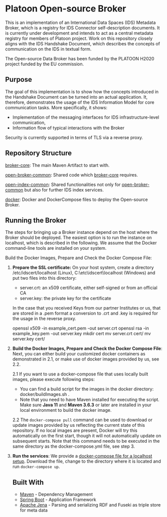 # Platoon Open-source Broker

This is an implementation of an International Data Spaces (IDS) Metadata Broker, which is a registry for IDS Connector self-description documents. It is currently under development and intends to act as a central metadata registry for members of Platoon project. Work on this repository closely aligns with the IDS Handshake Document, which describes the concepts of communication on the IDS in textual form.

The Open-source Data Broker has been funded by the PLATOON H2020 project funded by the EU commission.

## Purpose

The goal of this implementation is to show how the concepts introduced in the Handshake Document can be turned into an actual application. It, therefore, demonstrates the usage of the IDS Information Model for core communication tasks. More specifically, it shows:

* Implementation of the messaging interfaces for IDS infrastructure-level communication,
* Information flow of typical interactions with the Broker

Security is currently supported in terms of TLS via a reverse proxy.

## Repository Structure

[broker-core](./broker-core): The main Maven Artifact to start with.

[open-broker-common](./open-broker-common): Shared code which [broker-core](./broker-core) requires.

[open-index-common](./open-index-common): Shared functionalities not only for [open-broker-common](./open-broker-common) but also for further IDS index services.

[docker](./docker): Docker and DockerCompose files to deploy the Open-source Broker.
## Running the Broker

The steps for bringing up a Broker instance depend on the host where the Broker should be deployed. The easiest option is to run the instance on localhost, which is described in the following. We assume that the Docker command-line tools are installed on your system.

Build the Docker Images, Prepare and Check the Docker Compose File:

1. __Prepare the SSL certificate:__ On your host system, create a directory /etc/idscert/localhost (Linux), C:\etc\idscert\localhost (Windows) and put two files into this directory:
    * server.crt: an x509 certificate, either self-signed or from an official CA
    * server.key: the private key for the certificate

    In the case that you received Keys from our partner Institutes or us, that are stored in a .pem format a conversion to .crt and .key is required for the usage in the reverse proxy.

    openssl x509 -in example_cert.pem -out server.crt openssl rsa -in example_key.pem -out server.key mkdir cert mv server.crt cert/ mv server.key cert/

2. __Build the Docker Images, Prepare and Check the Docker Compose File__: Next, you can either build your customized docker containers as demonstrated in 2.1, or make use of docker images provided by us, see 2.2.

    2.1 If you want to use a docker-compose file that uses locally built images, please execute following steps:
    - You can find a build script for the images in the docker directory: docker/buildImages.sh .
    - Note that you need to have Maven installed for executing the script.
    Make sure **Java 11** and **Maven 3.6.3** or later are installed in your local environment to build the docker image.

    2.2
    The ```docker-compose pull``` command can be used to download or update images provided by us reflecting the current state of this repository. If no local images are present, Docker will try this automatically on the first start, though it will not automatically update on subsequent starts. Note that this command needs to be executed in the same directory as the docker-compose.yml file, see step 3.


3. __Run the services__: We provide a [docker-compose file for a localhost setup](docker/composefiles/broker-localhost/docker-compose.yml). Download the file, change
    to the directory where it is located and run ```docker-compose up```.   

    ## Built With

    * [Maven](https://maven.apache.org/) - Dependency Management
    * [Spring Boot](https://projects.spring.io/spring-boot/) - Application Framework
    * [Apache Jena](https://jena.apache.org/documentation/) - Parsing and serializing RDF and Fuseki as triple store for meta data
